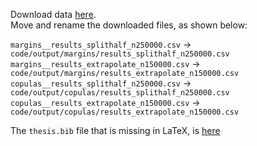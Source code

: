 Download data [here](https://figshare.com/s/3e6f3008cf0e4e30d758).<br>
Move and rename the downloaded files, as shown below:

`margins__results_splithalf_n250000.csv` -> `code/output/margins/results_splithalf_n250000.csv`<br>
`margins__results_extrapolate_n150000.csv` -> `code/output/margins/results_extrapolate_n150000.csv`<br>
`copulas__results_splithalf_n250000.csv` -> `code/output/copulas/results_splithalf_n250000.csv`<br>
`copulas__results_extrapolate_n150000.csv` -> `code/output/copulas/results_extrapolate_n150000.csv`

The `thesis.bib` file that is missing in LaTeX, is [here](https://github.com/dimitris93/msc-thesis/blob/main/thesis.bib)
